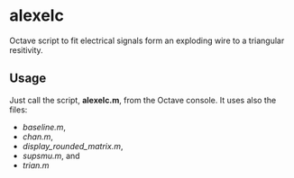 # alexelc

Octave script to fit electrical signals form an exploding wire to a triangular resitivity.


## Usage

Just call the script, __alexelc.m__, from the Octave console.
It uses also the files:
* *baseline.m*,
* *chan.m*,
* *display_rounded_matrix.m*,
* *supsmu.m*, and
* *trian.m*
